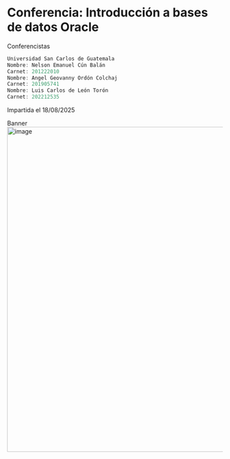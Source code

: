 # Conferencia: Introducción a bases de datos Oracle

Conferencistas
```js
Universidad San Carlos de Guatemala
Nombre: Nelson Emanuel Cún Balán
Carnet: 201222010 
Nombre: Angel Geovanny Ordón Colchaj
Carnet: 201905741 
Nombre: Luis Carlos de León Torón
Carnet: 202212535
```

Impartida el 18/08/2025

Banner
<img width="758" height="759" alt="image" src="https://github.com/user-attachments/assets/2bea1ad0-b00d-470f-a0df-093b72744f82" />

